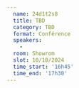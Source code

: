 ```yaml
---
  name: 24d1t2s8
  title: TBD
  category: TBD
  format: Conférence
  speakers: 
    - 
  room: Showrom
  slot: 10/10/2024
  time_start: '16h45'
  time_end: '17h30'
---
```

